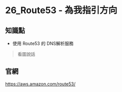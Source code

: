 26_Route53 - 為我指引方向
========================

## 知識點

* 使用 Route53 的 DNS解析服務

> 看圖說話

## 官網

https://aws.amazon.com/route53/